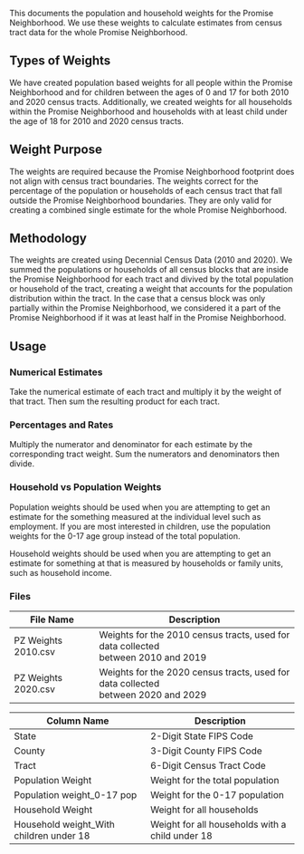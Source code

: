 This documents the population and household weights for the Promise Neighborhood. We use these weights to calculate
estimates from census tract data for the whole Promise Neighborhood.

## Types of Weights
We have created population based weights for all people within the Promise Neighborhood and for children between the
ages of 0 and 17 for both 2010 and 2020 census tracts. Additionally, we created weights for all households within the
Promise Neighborhood and households with at least child under the age of 18 for 2010 and 2020 census tracts.

## Weight Purpose
The weights are required because the Promise Neighborhood footprint does not align with census tract boundaries.
The weights correct for the percentage of the population or households of each census tract that fall outside the
Promise Neighborhood boundaries. They are only valid for creating a combined single estimate for the whole Promise
Neighborhood.

## Methodology
The weights are created using Decennial Census Data (2010 and 2020). We summed the populations or households of all
census blocks that are inside the Promise Neighborhood for each tract and divived by the total population or household
of the tract, creating a weight that accounts for the population distribution within the tract. In the case that a
census block was only partially within the Promise Neighborhood, we considered it a part of the Promise Neighborhood if
it was at least half in the Promise Neighborhood.

## Usage

### Numerical Estimates

Take the numerical estimate of each tract and multiply it by the weight of that tract. Then sum the resulting product
for each tract.  

### Percentages and Rates
Multiply the numerator and denominator for each estimate by the corresponding tract weight. Sum the numerators and
denominators then divide.

### Household vs Population Weights
Population weights should be used when you are attempting to get an estimate for the something measured at the
individual level such as employment. If you are most interested in children, use the population weights for the 0-17 age
group instead of the total population.

Household weights should be used when you are attempting to get an estimate for something at that is measured by
households or family units, such as household income.


### Files

| File Name            | Description                                                                           |
|----------------------|---------------------------------------------------------------------------------------|
| PZ Weights 2010.csv  | Weights for the 2010 census tracts, used for data collected<br/>between 2010 and 2019 |
| PZ Weights 2020.csv  | Weights for the 2020 census tracts, used for data collected<br/>between 2020 and 2029 |

| Column Name                             | Description                                     |
|------------------------------------------|-------------------------------------------------|
| State                                    | 2-Digit State FIPS Code                         |
| County                                   | 3-Digit County FIPS Code                        |
| Tract                                    | 6-Digit Census Tract Code                       |
| Population Weight                        | Weight for the total population                 |
| Population weight_0-17 pop               | Weight for the 0-17 population                  |
| Household Weight                         | Weight for all households                       |
| Household weight_With children under 18  | Weight for all households with a child under 18 |


